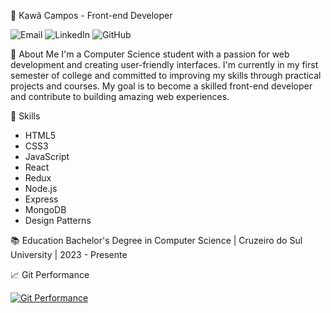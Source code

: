👋 Kawã Campos - Front-end Developer

![Email](https://img.shields.io/badge/Email-kawacampos030@gmail.com-informational?style=flat-square&logo=email&logoColor=white)
![LinkedIn](https://img.shields.io/badge/LinkedIn-(https://www.linkedin.com/in/kaw%C3%A3campos/)-blue?style=flat-square&logo=linkedin&logoColor=white)
![GitHub](https://img.shields.io/badge/GitHub-(https://github.com/KawaCampos)-black?style=flat-square&logo=github&logoColor=white)

📖 About Me
I'm a Computer Science student with a passion for web development and creating user-friendly interfaces. I'm currently in my first semester of college and committed to improving my skills through practical projects and courses. My goal is to become a skilled front-end developer and contribute to building amazing web experiences.

🚀 Skills
- HTML5
- CSS3
- JavaScript
- React
- Redux
- Node.js
- Express
- MongoDB
- Design Patterns

📚 Education
Bachelor's Degree in Computer Science | Cruzeiro do Sul University | 2023 - Presente

📈 Git Performance

[![Git Performance](https://github-readme-stats.vercel.app/api?username=seu_username&show_icons=true&theme=radical)]((https://github.com/KawaCampos))
